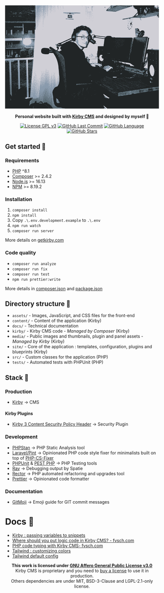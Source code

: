 <div align="center">

 <p><img src="./thumbnail.png" width="800px" alt="Black and white photo of Benjamin Haeberli working on a computer."></p>

**Personal website built with [Kirby CMS](https://getkirby.com/) and designed by myself 🥳**

[![License GPL v3](https://img.shields.io/badge/license-AGPLv3-brightgreen.svg?color=192433)](./LICENSE)
[![GitHub Last Commit](https://img.shields.io/github/last-commit/benjaminhaeberli/benjaminhaeberli.ch?color=192433)](https://github.com/benjaminhaeberli/benjaminhaeberli.ch/commits/main)
[![GitHub Language](https://img.shields.io/github/languages/top/benjaminhaeberli/benjaminhaeberli.ch?color=192433)](https://github.com/benjaminhaeberli/benjaminhaeberli.ch/search?l=php)
[![GitHub Stars](https://img.shields.io/github/stars/benjaminhaeberli/benjaminhaeberli.ch?color=192433)](https://github.com/benjaminhaeberli/benjaminhaeberli.ch/stargazers)

 </div>

## Get started 🔎

### Requirements

- [PHP](https://secure.php.net/manual/en/install.php) ^8.1
- [Composer](https://getcomposer.org/download/) >= 2.4.2
- [Node.js](http://nodejs.org/) >= 16.13
- [NPM](https://docs.npmjs.com/downloading-and-installing-node-js-and-npm) >= 8.19.2

### Installation

1. `composer install`
2. `npm install`
3. Copy `.\.env.development.example` to `.\.env`
4. `npm run watch`
5. `composer run server`

More details on [getkirby.com](https://getkirby.com/docs/guide/quickstart)

### Code quality

- `composer run analyze`
- `composer run fix`
- `composer run test`
- `npm run prettier:write`

More details in [composer.json](./composer.json) and [package.json](./package.json)

## Directory structure 📁

- `assets/` - Images, JavaScript, and CSS files for the front-end
- `content/` - Content of the application (Kirby)
- `docs/` - Technical documentation
- `kirby/` - Kirby CMS code - _Managed by Composer_ (Kirby)
- `media/` - Public images and thumbnails, plugin and panel assets - _Managed by Kirby_ (Kirby)
- `site/` - Core of the application : templates, configuration, plugins and blueprints (Kirby)
- `src/` - Custom classes for the application (PHP)
- `tests/` - Automated tests with PHPUnit (PHP)

## Stack 🧠

### Production

- [Kirby](https://getkirby.com/) → CMS

#### Kirby Plugins

- [Kirby 3 Content Security Policy Header](https://github.com/bnomei/kirby3-security-headers) → Security Plugin

### Development

- [PHPStan](https://phpstan.org/) → PHP Static Analysis tool
- [Laravel/Pint](https://github.com/laravel/pint) → Opinionated PHP code style fixer for minimalists built on top of [PHP-CS-Fixer](https://github.com/PHP-CS-Fixer/PHP-CS-Fixer)
- [PHPUnit](https://phpunit.de/) & [PEST PHP](https://github.com/pestphp/pest) → PHP Testing tools
- [Ray](https://myray.app/) → Debugging output by Spatie
- [Rector](https://github.com/rectorphp/rector) → PHP automated refactoring and upgrades tool
- [Prettier](https://prettier.io/) → Opinionated code formatter

### Documentation

- [GitMoji](https://gitmoji.dev/) → Emoji guide for GIT commit messages

# Docs 📒

- [Kirby : passing variables to snippets](https://getkirby.com/docs/guide/templates/snippets#passing-variables-to-snippets)
- [Where should you put logic code in Kirby CMS? - fvsch.com](https://fvsch.com/kirby-logic)
- [PHP code typing with Kirby CMS- fvsch.com](https://fvsch.com/kirby-typing)
- [Tailwind : customizing colors](https://tailwindcss.com/docs/customizing-colors)
- [Tailwind default config](https://github.com/tailwindlabs/tailwindcss/blob/master/stubs/defaultConfig.stub.js)

<div align="center">

**This work is licensed under [GNU Affero General Public License v3.0](./LICENSE)**<br>
Kirby CMS is proprietary and you need to [buy a license](https://getkirby.com/buy) to use it in production.<br>
Others dependencies are under MIT, BSD-3-Clause and LGPL-2.1-only license.<br>

</div>
